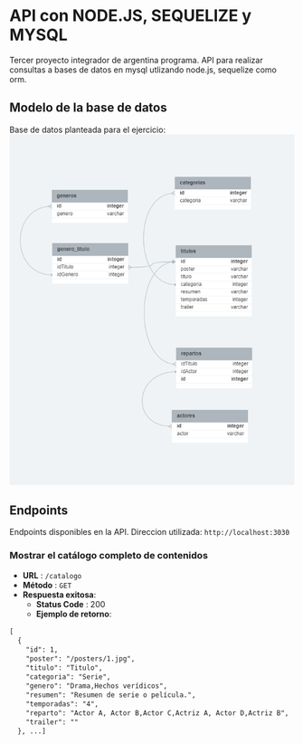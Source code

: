 # API con NODE.JS, SEQUELIZE y MYSQL
Tercer proyecto integrador de argentina programa.
API para realizar consultas a bases de datos en mysql utlizando node.js, sequelize como orm.

## Modelo de la base de datos
Base de datos planteada para el ejercicio:
![Basededatos](img/tablas.png)

## Endpoints
Endpoints disponibles en la API. Direccion utilizada: `http://localhost:3030`

### Mostrar el catálogo completo de contenidos
- **URL** : `/catalogo`
- **Método** : `GET`
- **Respuesta exitosa**:
  - **Status Code** : 200
  - **Ejemplo de retorno**:

```
[
  {
    "id": 1,
    "poster": "/posters/1.jpg",
    "titulo": "Titulo",
    "categoria": "Serie",
    "genero": "Drama,Hechos verídicos",
    "resumen": "Resumen de serie o película.",
    "temporadas": "4",
    "reparto": "Actor A, Actor B,Actor C,Actriz A, Actor D,Actriz B",
    "trailer": ""
  }, ...]
```
